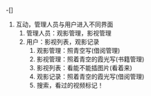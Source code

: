 -[]         
1. 互动，管理人员与用户进入不同界面
	1. 管理人员：观影管理，影视管理
	2. 用户：影视列表，观影记录
		1. 观影管理：照青空写(借阅管理)
		2. 影视管理：照着青空的霞光写(书籍管理)
		3. 影视列表：看能不能插图片(看着来)
		4. 观影记录：照着青空的霞光写(借阅管理)
		5. 搜索，看过的视频标记！